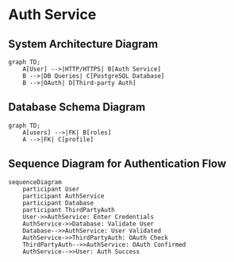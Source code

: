 # Auth Service

## System Architecture Diagram

```mermaid
graph TD;
    A[User] -->|HTTP/HTTPS| B[Auth Service]
    B -->|DB Queries| C[PostgreSQL Database]
    B -->|OAuth| D[Third-party Auth]
```

## Database Schema Diagram

```mermaid
graph TD;
    A[users] -->|FK| B[roles]
    A -->|FK| C[profile]
```

## Sequence Diagram for Authentication Flow

```mermaid
sequenceDiagram
    participant User
    participant AuthService
    participant Database
    participant ThirdPartyAuth
    User->>AuthService: Enter Credentials
    AuthService->>Database: Validate User
    Database-->>AuthService: User Validated
    AuthService->>ThirdPartyAuth: OAuth Check
    ThirdPartyAuth-->>AuthService: OAuth Confirmed
    AuthService-->>User: Auth Success
```
